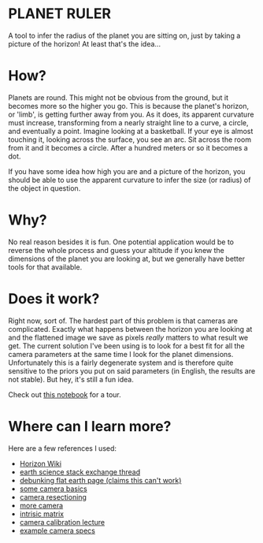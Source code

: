 # PLANET RULER

A tool to infer the radius of the planet you are sitting on, just by taking a picture of the horizon! At least that's the idea...

# How?

Planets are round. This might not be obvious from the ground, but it becomes more so the higher you go. This is because the planet's horizon, or 'limb', 
is getting further away from you. As it does, its apparent curvature must increase, transforming from a nearly straight line to a curve, a circle, and eventually a point.
Imagine looking at a basketball. If your eye is almost touching it, looking across the surface, you see an arc. Sit across the room from it and it becomes a circle. After
a hundred meters or so it becomes a dot.

If you have some idea how high you are and a picture of the horizon, you should be able to use the apparent curvature to infer the size (or radius) of the object
in question.

# Why?

No real reason besides it is fun. One potential application would be to reverse the whole process and guess your altitude if you knew the dimensions of the planet you
are looking at, but we generally have better tools for that available.

# Does it work?

Right now, sort of. The hardest part of this problem is that cameras are complicated. Exactly what happens between the horizon you are looking at and the flattened image 
we save as pixels _really_ matters to what result we get. The current solution I've been using is to look for a best fit for all the camera parameters at the same time 
I look for the planet dimensions. Unfortunately this is a fairly degenerate system and is therefore quite sensitive to the priors you put on said parameters (in English, 
the results are not stable). But hey, it's still a fun idea.

Check out [this notebook](https://github.com/bogsdarking/planet-ruler/blob/39b4bf0ae97b40e8936090acdab3ddfc523a98ac/notebooks/limb_demo-pluto-lite.ipynb) for a tour.

# Where can I learn more?

Here are a few references I used:

- [Horizon Wiki](https://en.wikipedia.org/wiki/Horizon)
- [earth science stack exchange thread](https://earthscience.stackexchange.com/questions/7283/how-high-must-one-be-for-the-curvature-of-the-earth-to-be-visible-to-the-eye)
- [debunking flat earth page (claims this can't work)](https://flatearth.ws/standing-on-a-beach)
- [some camera basics](https://www.cambridgeincolour.com/tutorials/image-projections.htm)
- [camera resectioning](https://en.wikipedia.org/wiki/Camera_resectioning)
- [more camera](https://courses.cs.washington.edu/courses/cse455/09wi/Lects/lect5.pdf)
- [intrisic matrix](https://ksimek.github.io/2013/08/13/intrinsic/)
- [camera calibration lecture](https://people.cs.rutgers.edu/~elgammal/classes/cs534/lectures/Calibration.pdf)
- [example camera specs](https://www.devicespecifications.com/en/model/36ea45ae)
